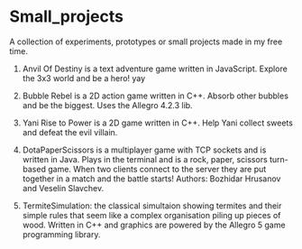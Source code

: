 # Small_projects
A collection of experiments, prototypes or small projects made in my free time.

1. Anvil Of Destiny is a text adventure game written in JavaScript. Explore the 3x3 world and be a hero! yay

2. Bubble Rebel is a 2D action game written in C++. Absorb other bubbles and be the biggest. Uses the Allegro 4.2.3 lib.

3. Yani Rise to Power is a 2D game written in C++. Help Yani collect sweets and defeat the evil villain.

4. DotaPaperScissors is a multiplayer game with TCP sockets and is written in Java. Plays in the terminal and is a rock, paper, scissors turn-based game. When two clients connect to the server they are put together in a match and the battle starts! Authors: Bozhidar Hrusanov and Veselin Slavchev.

5. TermiteSimulation: the classical simultaion showing termites and their simple rules that seem like a complex organisation piling up pieces of wood. Written in C++ and graphics are powered by the Allegro 5 game programming library.

